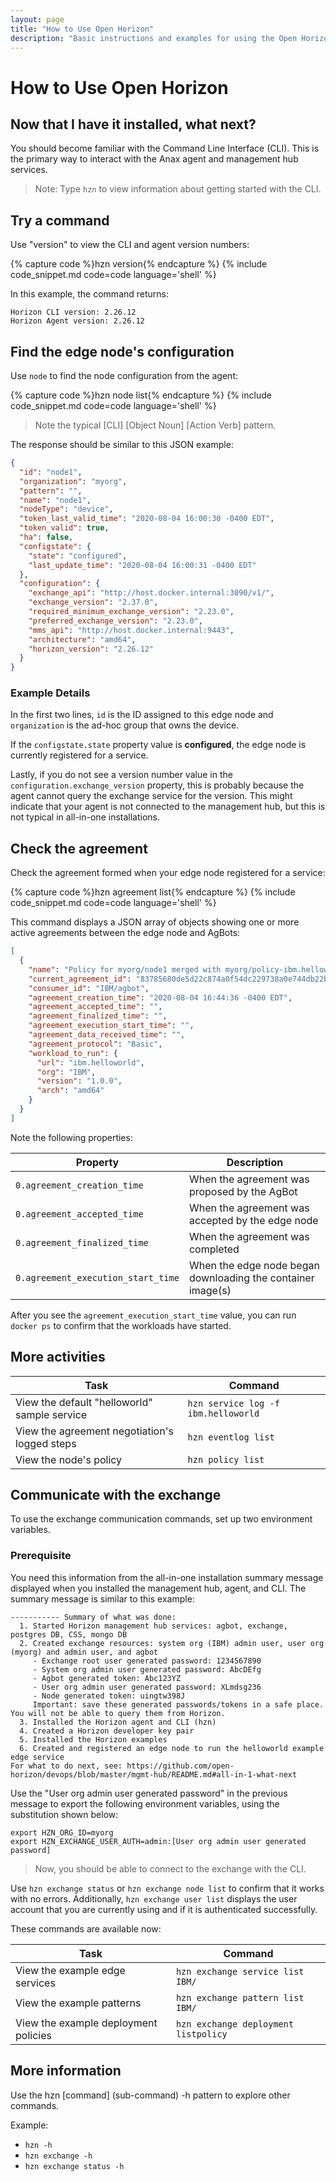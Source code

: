 ```yaml
---
layout: page
title: "How to Use Open Horizon"
description: "Basic instructions and examples for using the Open Horizon project's CLI"
---
```


# How to Use Open Horizon

## Now that I have it installed, what next?

You should become familiar with the Command Line Interface (CLI). This is the primary way to interact with the Anax agent and management hub services.

> Note: Type `hzn` to view information about getting started with the CLI.

## Try a command

Use "version" to view the CLI and agent version numbers:

{% capture code %}hzn version{% endcapture %}
{% include code_snippet.md code=code language='shell' %}

In this example, the command returns:

``` text
Horizon CLI version: 2.26.12
Horizon Agent version: 2.26.12
```

## Find the edge node's configuration

Use `node` to find the node configuration from the agent:

{% capture code %}hzn node list{% endcapture %}
{% include code_snippet.md code=code language='shell' %}

> Note the typical [CLI] [Object Noun] [Action Verb] pattern.

The response should be similar to this JSON example:

``` json
{
  "id": "node1",
  "organization": "myorg",
  "pattern": "",
  "name": "node1",
  "nodeType": "device",
  "token_last_valid_time": "2020-08-04 16:00:30 -0400 EDT",
  "token_valid": true,
  "ha": false,
  "configstate": {
    "state": "configured",
    "last_update_time": "2020-08-04 16:00:31 -0400 EDT"
  },
  "configuration": {
    "exchange_api": "http://host.docker.internal:3090/v1/",
    "exchange_version": "2.37.0",
    "required_minimum_exchange_version": "2.23.0",
    "preferred_exchange_version": "2.23.0",
    "mms_api": "http://host.docker.internal:9443",
    "architecture": "amd64",
    "horizon_version": "2.26.12"
  }
}
```

### Example Details

In the first two lines, `id` is the ID assigned to this edge node and `organization` is the ad-hoc group that owns the device.

If the `configstate.state` property value is **configured**, the edge node is currently registered for a service.

Lastly, if you do not see a version number value in the `configuration.exchange_version` property, this is probably because the agent cannot query the exchange service for the version. This might indicate that your agent is not connected to the management hub, but this is not typical in all-in-one installations.

## Check the agreement

Check the agreement formed when your edge node registered for a service:

{% capture code %}hzn agreement list{% endcapture %}
{% include code_snippet.md code=code language='shell' %}

This command displays a JSON array of objects showing one or more active agreements between the edge node and AgBots:

``` json
[
  {
    "name": "Policy for myorg/node1 merged with myorg/policy-ibm.helloworld_1.0.0",
    "current_agreement_id": "83785680de5d22c874a0f54dc229738a0e744db22b2c0deeb320b9fdf0967138",
    "consumer_id": "IBM/agbot",
    "agreement_creation_time": "2020-08-04 16:44:36 -0400 EDT",
    "agreement_accepted_time": "",
    "agreement_finalized_time": "",
    "agreement_execution_start_time": "",
    "agreement_data_received_time": "",
    "agreement_protocol": "Basic",
    "workload_to_run": {
      "url": "ibm.helloworld",
      "org": "IBM",
      "version": "1.0.0",
      "arch": "amd64"
    }
  }
]
```

Note the following properties:

| Property | Description |
| --- | --- |
| `0.agreement_creation_time` | When the agreement was proposed by the AgBot |
| `0.agreement_accepted_time` | When the agreement was accepted by the edge node |
| `0.agreement_finalized_time` | When the agreement was completed |
| `0.agreement_execution_start_time` | When the edge node began downloading the container image(s) |

After you see the `agreement_execution_start_time` value, you can run `docker ps` to confirm that the workloads have started.

## More activities

| Task | Command |
| --- | --- |
| View the default "helloworld" sample service | `hzn service log -f ibm.helloworld` |
| View the agreement negotiation's logged steps | `hzn eventlog list` |
| View the node's policy | `hzn policy list` |

## Communicate with the exchange

To use the exchange communication commands, set up two environment variables.

### Prerequisite

You need this information from the all-in-one installation summary message displayed when you installed the management hub, agent, and CLI.  The summary message is similar to this example:

``` text
----------- Summary of what was done:
  1. Started Horizon management hub services: agbot, exchange, postgres DB, CSS, mongo DB
  2. Created exchange resources: system org (IBM) admin user, user org (myorg) and admin user, and agbot
     - Exchange root user generated password: 1234567890
     - System org admin user generated password: AbcDEfg
     - Agbot generated token: Abc123YZ
     - User org admin user generated password: XLmdsg236
     - Node generated token: uingtw398J
     Important: save these generated passwords/tokens in a safe place. You will not be able to query them from Horizon.
  3. Installed the Horizon agent and CLI (hzn)
  4. Created a Horizon developer key pair
  5. Installed the Horizon examples
  6. Created and registered an edge node to run the helloworld example edge service
For what to do next, see: https://github.com/open-horizon/devops/blob/master/mgmt-hub/README.md#all-in-1-what-next
```

Use the "User org admin user generated password" in the previous message to export the following environment variables, using the substitution shown below:

``` shell
export HZN_ORG_ID=myorg
export HZN_EXCHANGE_USER_AUTH=admin:[User org admin user generated password]
```

> Now, you should be able to connect to the exchange with the CLI.

Use `hzn exchange status` or `hzn exchange node list` to confirm that it works with no errors. Additionally, `hzn exchange user list` displays the user account that you are currently using and if it is authenticated successfully.

These commands are available now:

| Task | Command |
| --- | --- |
| View the example edge services | `hzn exchange service list IBM/` |
| View the example patterns | `hzn exchange pattern list IBM/` |
| View the example deployment policies | `hzn exchange deployment listpolicy` |

## More information

Use the hzn [command] (sub-command) -h pattern to explore other commands.

Example:

* `hzn -h`
* `hzn exchange -h`
* `hzn exchange status -h`
